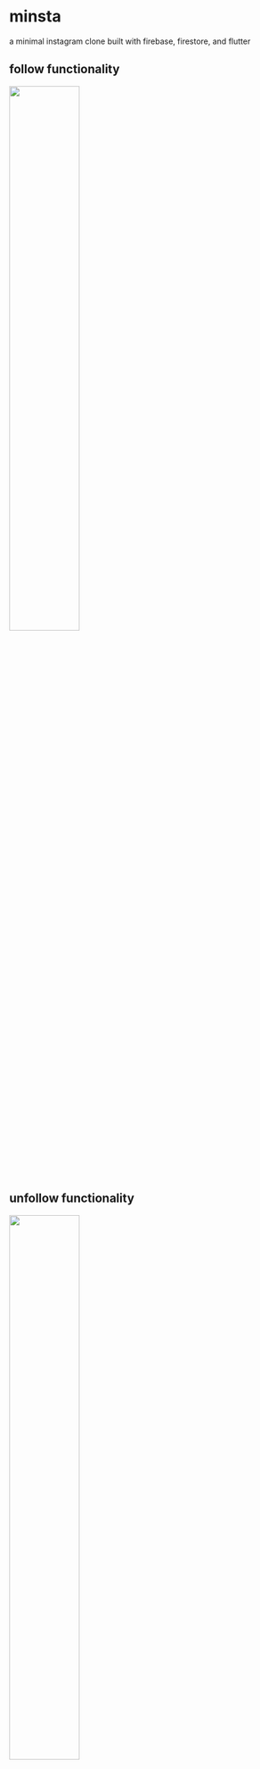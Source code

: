 # minsta

a minimal instagram clone built with firebase, firestore, and flutter

## follow functionality
<img src="/gifs/follow_sped_up.gif" height="50%"/>

## unfollow functionality
<img src="/gifs/unfollow_sped_up.gif" height="50%"/>

## edit profile functionality
<img src="/gifs/update_profile_sped_up.gif" height="50%"/>

## upload post functionality
<img src="/gifs/new_post_sped_up.gif" height="55%"/>